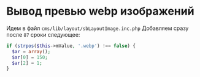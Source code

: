 # Вывод превью webp изображений

Идем в файл `cms/lib/layout/sbLayoutImage.inc.php`
Добавляем сразу после `87` сроки следующее:
```php
if (strpos($this->mValue, '.webp') !== false) {
  $ar = array();
  $ar[0] = 150;
  $ar[2] = 1;
}
```
